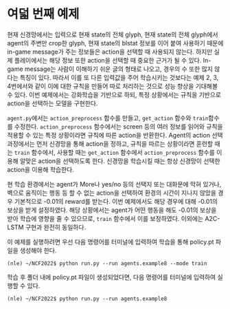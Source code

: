 # 여덟 번째 예제

현재 신경망에서는 입력으로 현재 state의 전체 glyph, 현재 state의 전체 glyph에서 agent의 주변만 crop한 glyph, 현재 state의 blstat 정보를 이어 붙여 사용하기 때문에 in-game message가 주는 정보들은 action을 선택할 때 사용되지 않는다. 하지만 실제 플레이에서는 해당 정보 또한 action을 선택할 때 중요한 근거가 될 수 있다. In-game message는 사람이 이해하기 쉬운 글의 형태로 나오고, 경우의 수 또한 많지 않다는 특징이 있다. 따라서 이를 또 다른 입력값을 주어 학습시키는 것보다는 예제 2, 3, 4번에서와 같이 이에 대한 규칙을 만들어 따로 처리하는 것으로 성능 향상을 기대해볼 수 있다. 이번 예제에서는 강화학습을 기반으로 하되, 특정 상황에서는 규칙을 기반으로 action을 선택하는 모델을 구현한다.

```agent.py```에서는 ```action_preprocess``` 함수를 만들고, ```get_action``` 함수와 ```train```함수를 수정한다. ```action_preprocess``` 함수에서는 screen 등의 여러 정보를 읽어와 규칙을 적용할 수 있는 특정 상황이라면 규칙에 따른 action을 반환한다. Agent의 action 선택 과정에서는 먼저 신경망을 통해 action을 정하고, 규칙을 따르는 상황이라면 훈련할 때는 ```train``` 함수에서, 사용할 때는 ```get_action``` 함수에서 ```action_preprocess``` 함수를 이용해 알맞은 action을 선택하도록 한다. 신경망을 학습시킬 때는 항상 신경망이 선택한 action을 이용해 학습한다. 

현 학습 환경에서는 agent가 More나 yes/no 등의 선택지 또는 대화문에 막혀 있거나, 벽으로 움직이는 행동 등 할 수 없는 action을 선택하여 환경의 시간이 지나지 않았을 경우 기본적으로 -0.01의 reward를 받는다. 이번 예제에서도 해당 경우에 대해 -0.01의 보상을 받게 설정하였다. 해당 상황에서는 agent가 어떤 행동을 해도 -0.01의 보상을 받아 학습에 영향을 줄 수 있으므로, ```train``` 함수에서 이를 보정하였다. 이외에는 A2C-LSTM 구현과 완전히 동일하다.

이 예제를 실행하려면 우선 다음 명령어를 터미널에 입력하여 학습을 통해 policy.pt 파일을 생성해야 한다.

```
(nle) ~/NCF2022$ python run.py --run agents.example8 --mode train
```

학습 후 폴더 내에 policy.pt 파일이 생성되었다면, 다음 명령어를 터미널에 입력하여 실행할 수 있다.

```
(nle) ~/NCF2022$ python run.py --run agents.example8
```